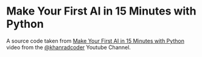 # Make Your First AI in 15 Minutes with Python

A source code taken from [Make Your First AI in 15 Minutes with Python](https://www.youtube.com/watch?v=z1PGJ9quPV8) video from the [@khanradcoder](https://github.com/khanradcoder) Youtube Channel.
